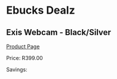 
# Ebucks Dealz
## Exis Webcam - Black/Silver
[Product Page](https://www.ebucks.com/web/shop/productSelected.do?prodId=1193388117&catId=365757697)

Price: R399.00

Savings: 


	